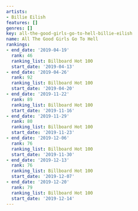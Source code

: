 ```yaml
---
artists:
- Billie Eilish
features: []
genres: []
key: all-the-good-girls-go-to-hell-billie-eilish
name: All The Good Girls Go To Hell
rankings:
- end_date: '2019-04-19'
  rank: 46
  ranking_list: Billboard Hot 100
  start_date: '2019-04-13'
- end_date: '2019-04-26'
  rank: 92
  ranking_list: Billboard Hot 100
  start_date: '2019-04-20'
- end_date: '2019-11-22'
  rank: 89
  ranking_list: Billboard Hot 100
  start_date: '2019-11-16'
- end_date: '2019-11-29'
  rank: 80
  ranking_list: Billboard Hot 100
  start_date: '2019-11-23'
- end_date: '2019-12-06'
  rank: 76
  ranking_list: Billboard Hot 100
  start_date: '2019-11-30'
- end_date: '2019-12-13'
  rank: 76
  ranking_list: Billboard Hot 100
  start_date: '2019-12-07'
- end_date: '2019-12-20'
  rank: 79
  ranking_list: Billboard Hot 100
  start_date: '2019-12-14'
---
```


